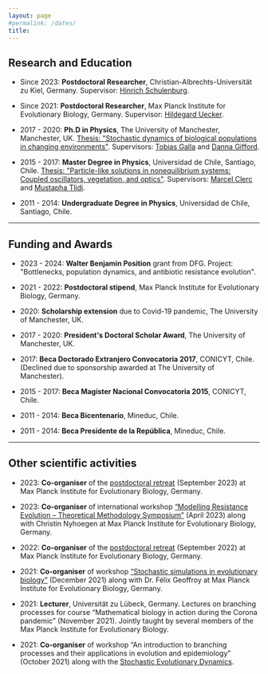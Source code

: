 ```yaml
---
layout: page
#permalink: /dates/
title: 
---
```


## Research and Education

- Since 2023: **Postdoctoral Researcher**, Christian-Albrechts-Universität zu Kiel, Germany. Supervisor: [Hinrich Schulenburg](https://evoecogen-kiel.de/team/hinrich-schulenburg).

- Since 2021: **Postdoctoral Researcher**, Max Planck Institute for Evolutionary Biology, Germany. Supervisor: [Hildegard Uecker](http://web.evolbio.mpg.de/stochdyn/people.html).

- 2017 - 2020: **Ph.D in Physics**, The University of Manchester, Manchester, UK. [Thesis: "Stochastic dynamics of biological populations in changing
environments"](https://research.manchester.ac.uk/en/studentTheses/stochastic-dynamics-of-biological-populations-in-changing-environ). Supervisors: [Tobias Galla](https://sites.google.com/view/tobiasgalla/) and [Danna Gifford](https://dannagifford.com).

- 2015 - 2017: **Master Degree in Physics**, Universidad de Chile, Santiago, Chile. [Thesis: "Particle-like solutions in nonequilibrium systems: Coupled
oscillators, vegetation, and optics"](https://repositorio.uchile.cl/handle/2250/147394). Supervisors: [Marcel Clerc](https://www.cec.uchile.cl/~mclerc/) and [Mustapha Tlidi](https://scholar.google.com/citations?user=dT3Svb4AAAAJ&hl=en).

- 2011 - 2014: **Undergraduate Degree in Physics**, Universidad de Chile, Santiago, Chile.

***

## Funding and Awards

- 2023 - 2024: **Walter Benjamin Position** grant from DFG. Project: "Bottlenecks, population dynamics, and antibiotic resistance evolution".

- 2021 - 2022: **Postdoctoral stipend**, Max Planck Institute for Evolutionary Biology, Germany. 

- 2020: **Scholarship extension** due to Covid-19 pandemic, The University of Manchester, UK.

- 2017 - 2020: **President's Doctoral Scholar Award**, The University of Manchester, UK.

- 2017: **Beca Doctorado Extranjero Convocatoria 2017**, CONICYT, Chile. (Declined due to sponsorship awarded at The University of Manchester).

- 2015 - 2017: **Beca Magíster Nacional Convocatoria 2015**, CONICYT, Chile.

- 2011 - 2014: **Beca Bicentenario**, Mineduc, Chile.

- 2011 - 2014: **Beca Presidente de la República**, Mineduc, Chile.

***

## Other scientific activities


- 2023: **Co-organiser** of the [postdoctoral retreat](https://workshops.evolbio.mpg.de/event/93/) (September 2023) at Max Planck Institute for Evolutionary Biology, Germany.

- 2023: **Co-organiser** of international workshop [“Modelling Resistance Evolution – Theoretical Methodology Symposium”](https://workshops.evolbio.mpg.de/event/75/) (April 2023) along with Christin Nyhoegen at Max Planck Institute for Evolutionary Biology, Germany.

- 2022: **Co-organiser** of the [postdoctoral retreat](https://workshops.evolbio.mpg.de/event/69/) (September 2022) at Max Planck Institute for Evolutionary Biology, Germany.

- 2021: **Co-organiser** of workshop [“Stochastic simulations in evolutionary biology”](https://workshops.evolbio.mpg.de/event/53/overview) (December 2021) along with Dr. Félix Geoffroy at Max Planck Institute for Evolutionary Biology, Germany.

- 2021: **Lecturer**, Universität zu Lübeck, Germany. Lectures on branching processes for course “Mathematical biology in action during the Corona pandemic” (November 2021). Jointly taught by several members of the Max Planck Institute for Evolutionary Biology.

- 2021: **Co-organiser** of workshop “An introduction to branching processes and their applications in evolution and epidemiology” (October 2021) along with the [Stochastic Evolutionary Dynamics](http://web.evolbio.mpg.de/stochdyn/).
